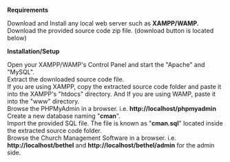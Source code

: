 **Requirements**

Download and Install any local web server such as **XAMPP/WAMP.**
Download the provided source code zip file. (download button is located below)

**Installation/Setup**

Open your XAMPP/WAMP's Control Panel and start the "Apache" and "MySQL".<br>
Extract the downloaded source code file.<br>
If you are using XAMPP, copy the extracted source code folder and paste it into the XAMPP's "htdocs" directory. And If you are using WAMP, paste it into the "www" directory.<br>
Browse the PHPMyAdmin in a browser. i.e. **http://localhost/phpmyadmin**<br>
Create a new database naming "**cman**".<br>
Import the provided SQL file. The file is known as "**cman.sql**" located inside the extracted source code folder.<br>
Browse the Church Management Software in a browser. i.e. **http://localhost/bethel** and **http://localhost/bethel/admin**  for the admin side.<br>
